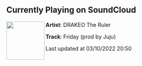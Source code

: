 ## Currently Playing on SoundCloud

[<img align="left" width="100" src="https://i1.sndcdn.com/artworks-CuCfHrHltBcKhEek-SmJpgw-t500x500.jpg">](https://soundcloud.com/drakeo-the-ruler/friday?in=drakeo-the-ruler/sets/we-know-the-truth-deluxe)

**Artist**: DRAKEO The Ruler 

**Track**: Friday (prod by Juju)

Last updated at 03/10/2022 20:50
